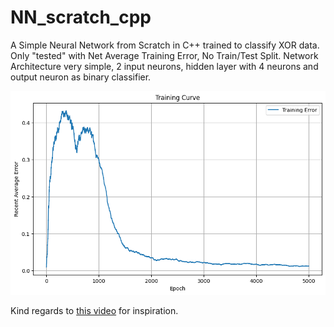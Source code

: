 # NN_scratch_cpp
A Simple Neural Network from Scratch in C++ trained to classify XOR data.
Only "tested" with Net Average Training Error, No Train/Test Split.
Network Architecture very simple, 2 input neurons, hidden layer with 4 neurons and output neuron as binary classifier.

![Network Training Visualization](visualization/training_curve.png)

Kind regards to [this video](https://www.youtube.com/watch?v=sK9AbJ4P8ao) for inspiration.
